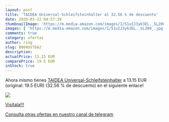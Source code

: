 ```yaml
---
layout: post
title: 'TAIDEA Universal-Schleifsteinhalter al 32.56 % de descuento'
date: 2020-03-22 04:57:39
thumbnailImage: 'https://m.media-amazon.com/images/I/51uIJ3yk3EL._SL200_.jpg'
images: [ 'https://m.media-amazon.com/images/I/51uIJ3yk3EL._SL200_.jpg' ]
comments: true
category: ofertas
author: ring
slug: B004UV76A2
description:
actualPrice: 13.15 EUR
comparePrice: 19.5 EUR
inStock: true
---
```


Ahora mismo tienes [TAIDEA Universal-Schleifsteinhalter](https://www.amazon.com/dp/B004UV76A2/?tag=redken08-20) a 13.15 EUR (original: 19.5 EUR) (32.56 %  de descuento) en el siguiente enlace!

[![](https://m.media-amazon.com/images/I/51uIJ3yk3EL._SL200_.jpg)](https://www.amazon.com/dp/B004UV76A2/?tag=redken08-20)

[Visítala!!!](https://www.amazon.com/dp/B004UV76A2/?tag=redken08-20)

[Consulta otras ofertas en nuestro canal de telegram](https://t.me/s/ofertas25)
